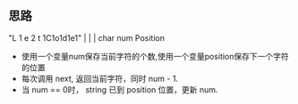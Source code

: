 ## 思路

"L     1     e   2   t   1C1o1d1e1"
 |     |     |
 char  num  Position

- 使用一个变量num保存当前字符的个数,使用一个变量position保存下一个字符的位置
- 每次调用 next, 返回当前字符，同时 num - 1. 
- 当 num == 0时， string 已到 position 位置，更新 num.